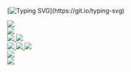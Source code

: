 
[![Typing SVG](https://readme-typing-svg.demolab.com?font=Fira+Code&weight=500&size=22&pause=1000&color=ffffff&width=435&lines=How+are+you%3F;Have+a+good+day!)](https://git.io/typing-svg)

<div>
    <img src="https://skillicons.dev/icons?i=html,css,js,ts,react,nextjs" />
</div>

<div>
  <img src="https://skillicons.dev/icons?i=tailwindcss,styledcomponents,git,gitlab,bitbucket" />
</div>

<div>
  <a href="mailto:shinhwiiron@gmail.com">
    <img src="https://skillicons.dev/icons?i=ps,ai,figma" />
  </a>
    
  <a href="mailto:shinhwiiron@gmail.com">
    <img src="https://skillicons.dev/icons?i=gmail" />
  </a>
</div>

<div>
  <a href="https://www.discord.com/users/1179586569838022696">
    <img src="https://skillicons.dev/icons?i=discord" />
  </a>
    
  <a href="https://boulder-headstand-90d.notion.site/About-Me-1422bd9cf4b080d69e83cfe9b70cf75d?pvs=4">
    <img src="https://skillicons.dev/icons?i=notion" />
  </a>

  <img src="https://skillicons.dev/icons?i=vercel" />
</div>

<div>
  <img src="https://skillicons.dev/icons?i=vscode,idea" />
</div>

<div>
  <img src="https://skillicons.dev/icons?i=apple" />
</div>
